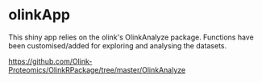 # olinkApp

This shiny app relies on the olink's OlinkAnalyze package. Functions have been customised/added for exploring and analysing the datasets.

https://github.com/Olink-Proteomics/OlinkRPackage/tree/master/OlinkAnalyze

